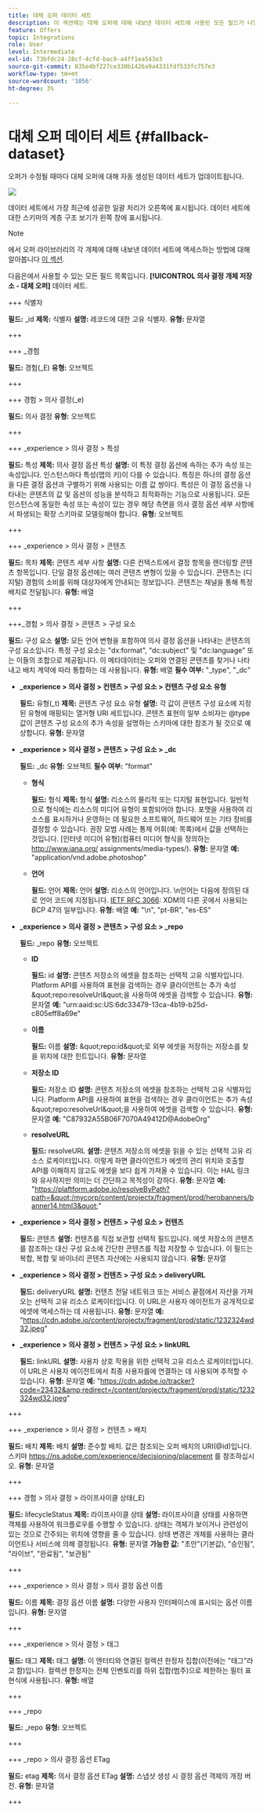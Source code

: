 ```yaml
---
title: 대체 오퍼 데이터 세트
description: 이 섹션에는 대체 오퍼에 대해 내보낸 데이터 세트에 사용된 모든 필드가 나열됩니다
feature: Offers
topic: Integrations
role: User
level: Intermediate
exl-id: 73bfdc24-28cf-4cfd-bac9-a4ff1ea543e3
source-git-commit: 835e4bf227ce330b1426a9a4331fdf533fc757e3
workflow-type: tm+mt
source-wordcount: '1056'
ht-degree: 3%

---
```


# 대체 오퍼 데이터 세트 {#fallback-dataset}

오퍼가 수정될 때마다 대체 오퍼에 대해 자동 생성된 데이터 세트가 업데이트됩니다.

![](../assets/dataset-fallback.png)

데이터 세트에서 가장 최근에 성공한 일괄 처리가 오른쪽에 표시됩니다. 데이터 세트에 대한 스키마의 계층 구조 보기가 왼쪽 창에 표시됩니다.

>[!NOTE]
>
>에서 오퍼 라이브러리의 각 개체에 대해 내보낸 데이터 세트에 액세스하는 방법에 대해 알아봅니다 [이 섹션](../export-catalog/access-dataset.md).

다음은에서 사용할 수 있는 모든 필드 목록입니다. **[!UICONTROL 의사 결정 개체 저장소 - 대체 오퍼]** 데이터 세트.

+++ 식별자

**필드:** _id
**제목:** 식별자
**설명:** 레코드에 대한 고유 식별자.
**유형:** 문자열

+++

+++ _경험

**필드:** 경험(_E)
**유형:** 오브젝트

+++

+++ 경험 > 의사 결정(_e)

**필드:** 의사 결정
**유형:** 오브젝트

+++

+++ _experience > 의사 결정 > 특성

**필드:** 특성
**제목:** 의사 결정 옵션 특성
**설명:** 이 특정 결정 옵션에 속하는 추가 속성 또는 속성입니다. 인스턴스마다 특성(맵의 키)이 다를 수 있습니다. 특징은 하나의 결정 옵션을 다른 결정 옵션과 구별하기 위해 사용되는 이름 값 쌍이다. 특성은 이 결정 옵션을 나타내는 콘텐츠의 값 및 옵션의 성능을 분석하고 최적화하는 기능으로 사용됩니다. 모든 인스턴스에 동일한 속성 또는 속성이 있는 경우 해당 측면을 의사 결정 옵션 세부 사항에서 파생되는 확장 스키마로 모델링해야 합니다.
**유형:** 오브젝트

+++

<!--Field under Characteristics without title = additionalProperties? Desc = Value of the property. Type: string-->

+++ _experience > 의사 결정 > 콘텐츠

**필드:** 목차
**제목:** 콘텐츠 세부 사항
**설명:** 다른 컨텍스트에서 결정 항목을 렌더링할 콘텐츠 항목입니다. 단일 결정 옵션에는 여러 콘텐츠 변형이 있을 수 있습니다. 콘텐츠는 (디지털) 경험의 소비를 위해 대상자에게 안내되는 정보입니다. 콘텐츠는 채널을 통해 특정 배치로 전달됩니다.
**유형:** 배열

+++

+++_경험 > 의사 결정 > 콘텐츠 > 구성 요소

**필드:** 구성 요소
**설명:** 모든 언어 변형을 포함하여 의사 결정 옵션을 나타내는 콘텐츠의 구성 요소입니다. 특정 구성 요소는 &quot;dx:format&quot;, &quot;dc:subject&quot; 및 &quot;dc:language&quot; 또는 이들의 조합으로 제공됩니다. 이 메타데이터는 오퍼와 연결된 콘텐츠를 찾거나 나타내고 배치 계약에 따라 통합하는 데 사용됩니다.
**유형:** 배열
**필수 여부:** &quot;_type&quot;, &quot;_dc&quot; <!--TBC?-->

* **_experience > 의사 결정 > 컨텐츠 > 구성 요소 > 컨텐츠 구성 요소 유형**

   **필드:** 유형(_t)
   **제목:** 콘텐츠 구성 요소 유형
   **설명:** 각 값이 콘텐츠 구성 요소에 지정된 유형에 매핑되는 열거형 URI 세트입니다. 콘텐츠 표현의 일부 소비자는 @type 값이 콘텐츠 구성 요소의 추가 속성을 설명하는 스키마에 대한 참조가 될 것으로 예상합니다.
   **유형:** 문자열

* **_experience > 의사 결정 > 콘텐츠 > 구성 요소 > _dc**

   **필드:** _dc
   **유형:** 오브젝트
   **필수 여부:** &quot;format&quot;

   * **형식**

      **필드:** 형식
      **제목:** 형식
      **설명:** 리소스의 물리적 또는 디지털 표현입니다. 일반적으로 형식에는 리소스의 미디어 유형이 포함되어야 합니다. 포맷을 사용하여 리소스를 표시하거나 운영하는 데 필요한 소프트웨어, 하드웨어 또는 기타 장비를 결정할 수 있습니다. 권장 모범 사례는 통제 어휘(예: 목록)에서 값을 선택하는 것입니다. [인터넷 미디어 유형](컴퓨터 미디어 형식을 정의하는 http://www.iana.org/ assignments/media-types/).
      **유형:** 문자열
      **예:** &quot;application/vnd.adobe.photoshop&quot;

   * **언어**

      **필드:** 언어
      **제목:** 언어
      **설명:** 리소스의 언어입니다. \n언어는 다음에 정의된 대로 언어 코드에 지정됩니다. [IETF RFC 3066](https://www.ietf.org/rfc/rfc3066.txt): XDM의 다른 곳에서 사용되는 BCP 47의 일부입니다.
      **유형:** 배열
      **예:** &quot;\n&quot;, &quot;pt-BR&quot;, &quot;es-ES&quot;

* **_experience > 의사 결정 > 콘텐츠 > 구성 요소 > _repo**

   **필드:** _repo
   **유형:** 오브젝트

   * **ID**

      **필드:** id
      **설명:** 콘텐츠 저장소의 에셋을 참조하는 선택적 고유 식별자입니다. Platform API를 사용하여 표현을 검색하는 경우 클라이언트는 추가 속성 \&quot;repo:resolveUrl\&quot;을 사용하여 에셋을 검색할 수 있습니다.
      **유형:** 문자열
      **예:** &quot;urn:aaid:sc:US:6dc33479-13ca-4b19-b25d-c805eff8a69e&quot;

   * **이름**

      **필드:** 이름
      **설명:** \&quot;repo:id\&quot;로 외부 에셋을 저장하는 저장소를 찾을 위치에 대한 힌트입니다.
      **유형:** 문자열

   * **저장소 ID**

      **필드:** 저장소 ID
      **설명:** 콘텐츠 저장소의 에셋을 참조하는 선택적 고유 식별자입니다. Platform API를 사용하여 표현을 검색하는 경우 클라이언트는 추가 속성 \&quot;repo:resolveUrl\&quot;을 사용하여 에셋을 검색할 수 있습니다.
      **유형:** 문자열
      **예:** &quot;C87932A55B06F7070A49412D@AdobeOrg&quot;

   * **resolveURL**

      **필드:** resolveURL
      **설명:** 콘텐츠 저장소의 에셋을 읽을 수 있는 선택적 고유 리소스 로케이터입니다. 이렇게 하면 클라이언트가 에셋의 관리 위치와 호출할 API를 이해하지 않고도 에셋을 보다 쉽게 가져올 수 있습니다. 이는 HAL 링크와 유사하지만 의미는 더 간단하고 목적성이 강하다.
      **유형:** 문자열
      **예:** &quot;https://plaftform.adobe.io/resolveByPath?path=&quot;/mycorp/content/projectx/fragment/prod/herobanners/banner14.html3&quot;&quot;

* **_experience > 의사 결정 > 컨텐츠 > 구성 요소 > 컨텐츠**

   **필드:** 콘텐츠
   **설명:** 컨텐츠를 직접 보관할 선택적 필드입니다. 에셋 저장소의 콘텐츠를 참조하는 대신 구성 요소에 간단한 콘텐츠를 직접 저장할 수 있습니다. 이 필드는 복합, 복합 및 바이너리 콘텐츠 자산에는 사용되지 않습니다.
   **유형:** 문자열

* **_experience > 의사 결정 > 컨텐츠 > 구성 요소 > deliveryURL**

   **필드:** deliveryURL
   **설명:** 컨텐츠 전달 네트워크 또는 서비스 끝점에서 자산을 가져오는 선택적 고유 리소스 로케이터입니다. 이 URL은 사용자 에이전트가 공개적으로 에셋에 액세스하는 데 사용됩니다.
   **유형:** 문자열
   **예:** &quot;https://cdn.adobe.io/content/projectx/fragment/prod/static/1232324wd32.jpeg&quot;

* **_experience > 의사 결정 > 컨텐츠 > 구성 요소 > linkURL**

   **필드:** linkURL
   **설명:** 사용자 상호 작용을 위한 선택적 고유 리소스 로케이터입니다. 이 URL은 사용자 에이전트에서 최종 사용자를에 연결하는 데 사용되며 추적할 수 있습니다.
   **유형:** 문자열
   **예:** &quot;https://cdn.adobe.io/tracker?code=23432&amp;redirect=/content/projectx/fragment/prod/static/1232324wd32.jpeg&quot;

+++

+++ _experience > 의사 결정 > 컨텐츠 > 배치

**필드:** 배치
**제목:** 배치
**설명:** 준수할 배치. 값은 참조되는 오퍼 배치의 URI(@id)입니다. 스키마 https://ns.adobe.com/experience/decisioning/placement 를 참조하십시오.
**유형:** 문자열

+++

+++ 경험 > 의사 결정 > 라이프사이클 상태(_E)

**필드:** lifecycleStatus
**제목:** 라이프사이클 상태
**설명:** 라이프사이클 상태를 사용하면 객체를 사용하여 워크플로우를 수행할 수 있습니다. 상태는 객체가 보이거나 관련성이 있는 것으로 간주되는 위치에 영향을 줄 수 있습니다. 상태 변경은 개체를 사용하는 클라이언트나 서비스에 의해 결정됩니다.
**유형:** 문자열
**가능한 값:** &quot;초안&quot;(기본값), &quot;승인됨&quot;, &quot;라이브&quot;, &quot;완료됨&quot;, &quot;보관됨&quot;

+++

+++ _experience > 의사 결정 > 의사 결정 옵션 이름

**필드:** 이름
**제목:** 결정 옵션 이름
**설명:** 다양한 사용자 인터페이스에 표시되는 옵션 이름입니다.
**유형:** 문자열

+++

+++ _experience > 의사 결정 > 태그

**필드:** 태그
**제목:** 태그
**설명:** 이 엔터티와 연결된 컬렉션 한정자 집합(이전에는 &quot;태그&quot;라고 함)입니다. 컬렉션 한정자는 전체 인벤토리를 하위 집합(범주)으로 제한하는 필터 표현식에 사용됩니다.
**유형:** 배열

+++

<!--Field without name under collection qualifiers: Description: An identifier of a collection qualifier object. The value is the @id of the collection qualifier that is referenced. See tag schema: https://ns.adobe.com/experience/decisioning/tag. Type: string-->

+++ _repo

**필드:** _repo
**유형:** 오브젝트

+++

+++ _repo > 의사 결정 옵션 ETag

**필드:** etag
**제목:** 의사 결정 옵션 ETag
**설명:** 스냅샷 생성 시 결정 옵션 객체의 개정 버전.
**유형:** 문자열

+++
